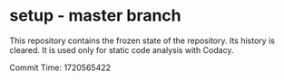 # setup - master branch

This repository contains the frozen state of the repository.
Its history is cleared. It is used only for static code
analysis with Codacy.

Commit Time: 1720565422